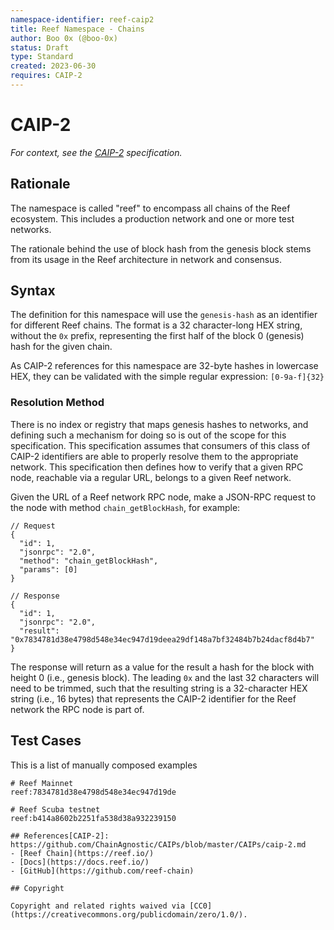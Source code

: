 ```yaml
---
namespace-identifier: reef-caip2
title: Reef Namespace - Chains
author: Boo 0x (@boo-0x)
status: Draft
type: Standard
created: 2023-06-30
requires: CAIP-2
---
```


# CAIP-2

*For context, see the [CAIP-2](https://chainagnostic.org/CAIPs/caip-2) specification.*

## Rationale

The namespace is called "reef" to encompass all chains of the Reef ecosystem. This includes a production network and one or more test networks.

The rationale behind the use of block hash from the genesis block stems from its usage in the Reef architecture in network and consensus.

## Syntax

The definition for this namespace will use the `genesis-hash` as an identifier for different Reef chains.
The format is a 32 character-long HEX string, without the `0x` prefix, representing the first half of the block 0 (genesis) hash for the given chain.

As CAIP-2 references for this namespace are 32-byte hashes in lowercase HEX, they can be validated with the simple regular expression: `[0-9a-f]{32}`

### Resolution Method

There is no index or registry that maps genesis hashes to networks, and defining such a mechanism for doing so is out of the scope for this specification.
This specification assumes that consumers of this class of CAIP-2 identifiers are able to properly resolve them to the appropriate network.
This specification then defines how to verify that a given RPC node, reachable via a regular URL, belongs to a given Reef network.

Given the URL of a Reef network RPC node, make a JSON-RPC request to the node with method `chain_getBlockHash`, for example:

```jsonc
// Request
{
  "id": 1,
  "jsonrpc": "2.0",
  "method": "chain_getBlockHash",
  "params": [0]
}

// Response
{
  "id": 1,
  "jsonrpc": "2.0",
  "result": "0x7834781d38e4798d548e34ec947d19deea29df148a7bf32484b7b24dacf8d4b7"
}
```
The response will return as a value for the result a hash for the block with height 0 (i.e., genesis block).
The leading `0x` and the last 32 characters will need to be trimmed, such that the resulting string is a 32-character HEX string (i.e., 16 bytes) that represents the CAIP-2 identifier for the Reef network the RPC node is part of.

## Test Cases

This is a list of manually composed examples

```
# Reef Mainnet
reef:7834781d38e4798d548e34ec947d19de

# Reef Scuba testnet
reef:b414a8602b2251fa538d38a932239150
     
## References[CAIP-2]: https://github.com/ChainAgnostic/CAIPs/blob/master/CAIPs/caip-2.md
- [Reef Chain](https://reef.io/)
- [Docs](https://docs.reef.io/)
- [GitHub](https://github.com/reef-chain)

## Copyright

Copyright and related rights waived via [CC0](https://creativecommons.org/publicdomain/zero/1.0/).
